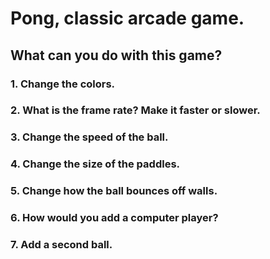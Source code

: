 # Pong, classic arcade game.

## What can you do with this game?

### 1. Change the colors.
### 2. What is the frame rate? Make it faster or slower.
### 3. Change the speed of the ball.
### 4. Change the size of the paddles.
### 5. Change how the ball bounces off walls.
### 6. How would you add a computer player?
### 7. Add a second ball.
